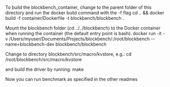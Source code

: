 To build the blockbench_container, change to the parent folder of this directory and run the docker
build command with the -f flag
cd .. && docker build -f container/Dockerfile -t blockbench/blockbench .

Mount the blockbench folder (cd ../../blockbench) to the Docker
container when running the container (the default entry point is bash):
docker run -it -v /Users/myuser/Documents/Projects/blockbench/:/root/blockbench --name=blockbench-dev blockbench/blockbench

Change to directory blockbench/src/macro/kvstore, e.g.:
cd /root/blockbench/src/macro/kvstore

and build the driver by running:
make

Now you can run benchmark as specified in the other readmes

